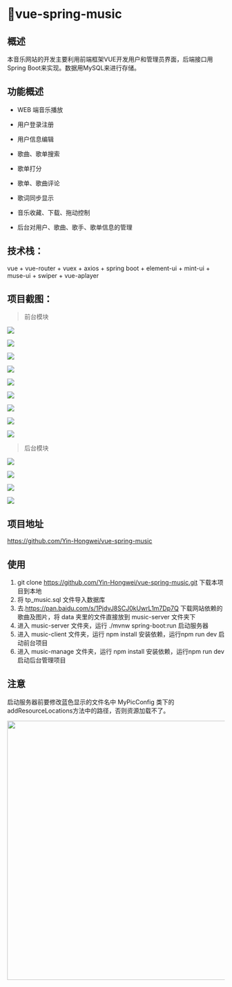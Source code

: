 # 🎵vue-spring-music

## 概述

本音乐网站的开发主要利用前端框架VUE开发用户和管理员界面，后端接口用Spring Boot来实现。数据用MySQL来进行存储。



## 功能概述

- WEB 端音乐播放
- 用户登录注册
- 用户信息编辑
- 歌曲、歌单搜索
- 歌单打分
- 歌单、歌曲评论
- 歌词同步显示
- 音乐收藏、下载、拖动控制

- 后台对用户、歌曲、歌手、歌单信息的管理



## 技术栈：

vue + vue-router + vuex + axios + spring boot + element-ui + mint-ui + muse-ui + swiper + vue-aplayer



## 项目截图：

> 前台模块

<img src="https://github.com/Yin-Hongwei/vue-spring-music/blob/master/Explain/denglu.png"/><br/>

<img src="https://github.com/Yin-Hongwei/vue-spring-music/blob/master/Explain/shouye.png"/><br/>

<img src="https://github.com/Yin-Hongwei/vue-spring-music/blob/master/Explain/gedan.png"/><br/>

<img src="https://github.com/Yin-Hongwei/vue-spring-music/blob/master/Explain/geshou.png"/><br/>

<img src="https://github.com/Yin-Hongwei/vue-spring-music/blob/master/Explain/my.png"/><br/>

<img src="https://github.com/Yin-Hongwei/vue-spring-music/blob/master/Explain/gedanxiangqing.png"/><br/>

<img src="https://github.com/Yin-Hongwei/vue-spring-music/blob/master/Explain/geshouxiangqing.png"/><br/>

<img src="https://github.com/Yin-Hongwei/vue-spring-music/blob/master/Explain/geci.png"/><br/>

<img src="https://github.com/Yin-Hongwei/vue-spring-music/blob/master/Explain/sousuo.png"/><br/>

> 后台模块

<img src="https://github.com/Yin-Hongwei/vue-spring-music/blob/master/Explain/y.png"/><br/>

<img src="https://github.com/Yin-Hongwei/vue-spring-music/blob/master/Explain/s.png"/><br/>

<img src="https://github.com/Yin-Hongwei/vue-spring-music/blob/master/Explain/g.png"/><br/>

<img src="https://github.com/Yin-Hongwei/vue-spring-music/blob/master/Explain/gd.png"/><br/>



## 项目地址

https://github.com/Yin-Hongwei/vue-spring-music



## 使用

1. git clone https://github.com/Yin-Hongwei/vue-spring-music.git 下载本项目到本地
2. 将 tp_music.sql 文件导入数据库
3. 去.https://pan.baidu.com/s/1PjdvJ8SCJ0kUwrL1m7Dp7Q 下载网站依赖的歌曲及图片，将 data 夹里的文件直接放到 music-server 文件夹下
4. 进入 music-server 文件夹，运行 ./mvnw spring-boot:run 启动服务器
5. 进入 music-client 文件夹，运行 npm install 安装依赖，运行npm run dev 启动前台项目
6. 进入 music-manage 文件夹，运行 npm install 安装依赖，运行npm run dev 启动后台管理项目



## 注意

启动服务器前要修改蓝色显示的文件名中 MyPicConfig 类下的 addResourceLocations方法中的路径，否则资源加载不了。

<img src="https://github.com/Yin-Hongwei/vue-spring-music/blob/master/Explain/Explain.png" width="600"/><br/> 